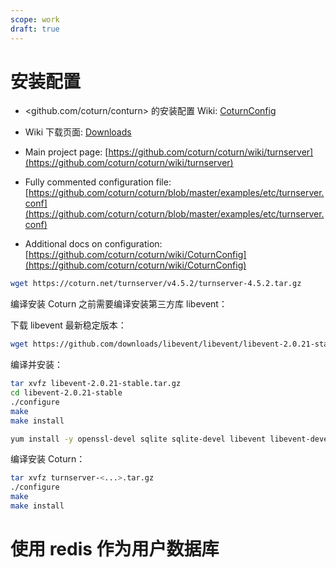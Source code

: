 ```yaml
---
scope: work
draft: true
---
```




# 安装配置

- <github.com/coturn/conturn> 的安装配置 Wiki: [CoturnConfig](https://github.com/coturn/coturn/wiki/CoturnConfig)
- Wiki 下载页面: [Downloads](https://github.com/coturn/coturn/wiki/Downloads)

-   Main project page: [https://github.com/coturn/coturn/wiki/turnserver](https://github.com/coturn/coturn/wiki/turnserver)
    
-   Fully commented configuration file: [https://github.com/coturn/coturn/blob/master/examples/etc/turnserver.conf](https://github.com/coturn/coturn/blob/master/examples/etc/turnserver.conf)
    
-   Additional docs on configuration: [https://github.com/coturn/coturn/wiki/CoturnConfig](https://github.com/coturn/coturn/wiki/CoturnConfig)


```bash
wget https://coturn.net/turnserver/v4.5.2/turnserver-4.5.2.tar.gz
```


编译安装 Coturn 之前需要编译安装第三方库 libevent：

下载 libevent 最新稳定版本：

```bash
wget https://github.com/downloads/libevent/libevent/libevent-2.0.21-stable.tar.gz
```

编译并安装：
```bash
tar xvfz libevent-2.0.21-stable.tar.gz
cd libevent-2.0.21-stable
./configure
make
make install

yum install -y openssl-devel sqlite sqlite-devel libevent libevent-devel postgresql-devel postgresql-server mysql-devel mysql-server hiredis hiredis-devel gcc
```


编译安装 Coturn：
```bash
tar xvfz turnserver-<...>.tar.gz
./configure
make
make install
```


# 使用 redis 作为用户数据库
